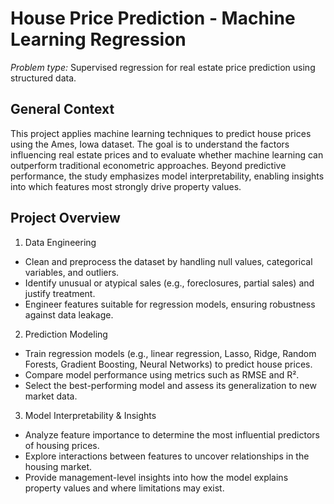 # House Price Prediction - Machine Learning Regression

*Problem type:* Supervised regression for real estate price prediction using structured data.


## General Context
This project applies machine learning techniques to predict house prices using the Ames, Iowa dataset. The goal is to understand the factors influencing real estate prices and to evaluate whether machine learning can outperform traditional econometric approaches. Beyond predictive performance, the study emphasizes model interpretability, enabling insights into which features most strongly drive property values.


## Project Overview
1. Data Engineering
* Clean and preprocess the dataset by handling null values, categorical variables, and outliers.
* Identify unusual or atypical sales (e.g., foreclosures, partial sales) and justify treatment.
* Engineer features suitable for regression models, ensuring robustness against data leakage.
2. Prediction Modeling
* Train regression models (e.g., linear regression, Lasso, Ridge, Random Forests, Gradient Boosting, Neural Networks) to predict house prices.
* Compare model performance using metrics such as RMSE and R².
* Select the best-performing model and assess its generalization to new market data.
3. Model Interpretability & Insights
* Analyze feature importance to determine the most influential predictors of housing prices.
* Explore interactions between features to uncover relationships in the housing market.
* Provide management-level insights into how the model explains property values and where limitations may exist.
